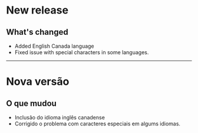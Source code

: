 # New release

## What's changed
- Added English Canada language
- Fixed issue with special characters in some languages.

---

# Nova versão

## O que mudou
- Inclusão do idioma inglês canadense
- Corrigido o problema com caracteres especiais em algums idiomas.